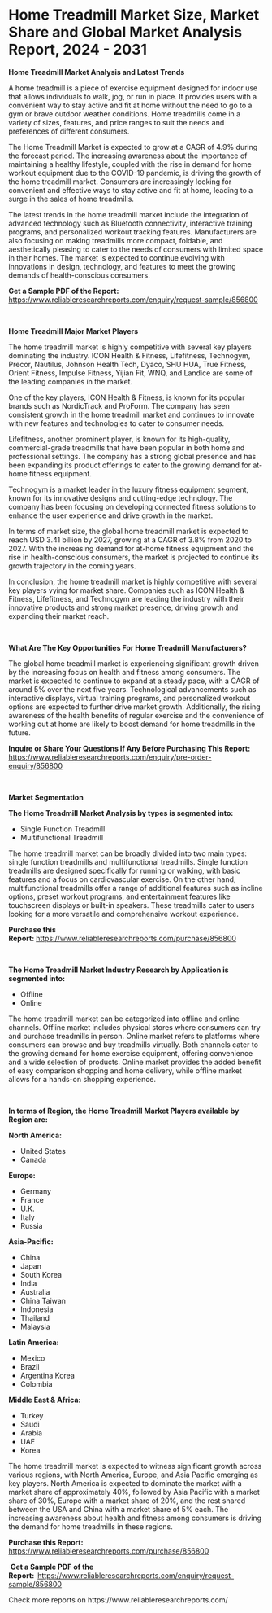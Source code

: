 <p><h1>Home Treadmill Market Size, Market Share and Global Market Analysis Report, 2024 - 2031</h1></p><p><strong>Home Treadmill Market Analysis and Latest Trends</strong></p>
<p><p>A home treadmill is a piece of exercise equipment designed for indoor use that allows individuals to walk, jog, or run in place. It provides users with a convenient way to stay active and fit at home without the need to go to a gym or brave outdoor weather conditions. Home treadmills come in a variety of sizes, features, and price ranges to suit the needs and preferences of different consumers.</p><p>The Home Treadmill Market is expected to grow at a CAGR of 4.9% during the forecast period. The increasing awareness about the importance of maintaining a healthy lifestyle, coupled with the rise in demand for home workout equipment due to the COVID-19 pandemic, is driving the growth of the home treadmill market. Consumers are increasingly looking for convenient and effective ways to stay active and fit at home, leading to a surge in the sales of home treadmills. </p><p>The latest trends in the home treadmill market include the integration of advanced technology such as Bluetooth connectivity, interactive training programs, and personalized workout tracking features. Manufacturers are also focusing on making treadmills more compact, foldable, and aesthetically pleasing to cater to the needs of consumers with limited space in their homes. The market is expected to continue evolving with innovations in design, technology, and features to meet the growing demands of health-conscious consumers.</p></p>
<p><strong>Get a Sample PDF of the Report:&nbsp;</strong> <a href="https://www.reliableresearchreports.com/enquiry/request-sample/856800">https://www.reliableresearchreports.com/enquiry/request-sample/856800</a></p>
<p>&nbsp;</p>
<p><strong>Home Treadmill Major Market Players</strong></p>
<p><p>The home treadmill market is highly competitive with several key players dominating the industry. ICON Health & Fitness, Lifefitness, Technogym, Precor, Nautilus, Johnson Health Tech, Dyaco, SHU HUA, True Fitness, Orient Fitness, Impulse Fitness, Yijian Fit, WNQ, and Landice are some of the leading companies in the market.</p><p>One of the key players, ICON Health & Fitness, is known for its popular brands such as NordicTrack and ProForm. The company has seen consistent growth in the home treadmill market and continues to innovate with new features and technologies to cater to consumer needs.</p><p>Lifefitness, another prominent player, is known for its high-quality, commercial-grade treadmills that have been popular in both home and professional settings. The company has a strong global presence and has been expanding its product offerings to cater to the growing demand for at-home fitness equipment.</p><p>Technogym is a market leader in the luxury fitness equipment segment, known for its innovative designs and cutting-edge technology. The company has been focusing on developing connected fitness solutions to enhance the user experience and drive growth in the market.</p><p>In terms of market size, the global home treadmill market is expected to reach USD 3.41 billion by 2027, growing at a CAGR of 3.8% from 2020 to 2027. With the increasing demand for at-home fitness equipment and the rise in health-conscious consumers, the market is projected to continue its growth trajectory in the coming years.</p><p>In conclusion, the home treadmill market is highly competitive with several key players vying for market share. Companies such as ICON Health & Fitness, Lifefitness, and Technogym are leading the industry with their innovative products and strong market presence, driving growth and expanding their market reach.</p></p>
<p>&nbsp;</p>
<p><strong>What Are The Key Opportunities For Home Treadmill Manufacturers?</strong></p>
<p><p>The global home treadmill market is experiencing significant growth driven by the increasing focus on health and fitness among consumers. The market is expected to continue to expand at a steady pace, with a CAGR of around 5% over the next five years. Technological advancements such as interactive displays, virtual training programs, and personalized workout options are expected to further drive market growth. Additionally, the rising awareness of the health benefits of regular exercise and the convenience of working out at home are likely to boost demand for home treadmills in the future.</p></p>
<p><strong>Inquire or Share Your Questions If Any Before Purchasing This Report:</strong> <a href="https://www.reliableresearchreports.com/enquiry/pre-order-enquiry/856800">https://www.reliableresearchreports.com/enquiry/pre-order-enquiry/856800</a></p>
<p>&nbsp;</p>
<p><strong>Market Segmentation</strong></p>
<p><strong>The Home Treadmill Market Analysis by types is segmented into:</strong></p>
<p><ul><li>Single Function Treadmill</li><li>Multifunctional Treadmill</li></ul></p>
<p><p>The home treadmill market can be broadly divided into two main types: single function treadmills and multifunctional treadmills. Single function treadmills are designed specifically for running or walking, with basic features and a focus on cardiovascular exercise. On the other hand, multifunctional treadmills offer a range of additional features such as incline options, preset workout programs, and entertainment features like touchscreen displays or built-in speakers. These treadmills cater to users looking for a more versatile and comprehensive workout experience.</p></p>
<p><strong>Purchase this Report:&nbsp;</strong><a href="https://www.reliableresearchreports.com/purchase/856800">https://www.reliableresearchreports.com/purchase/856800</a></p>
<p>&nbsp;</p>
<p><strong>The Home Treadmill Market Industry Research by Application is segmented into:</strong></p>
<p><ul><li>Offline</li><li>Online</li></ul></p>
<p><p>The home treadmill market can be categorized into offline and online channels. Offline market includes physical stores where consumers can try and purchase treadmills in person. Online market refers to platforms where consumers can browse and buy treadmills virtually. Both channels cater to the growing demand for home exercise equipment, offering convenience and a wide selection of products. Online market provides the added benefit of easy comparison shopping and home delivery, while offline market allows for a hands-on shopping experience.</p></p>
<p>&nbsp;</p>
<p><strong>In terms of Region, the Home Treadmill Market Players available by Region are:</strong></p>
<p>
    <p> <strong> North America: </strong>
        <ul>
            <li>United States</li>
            <li>Canada</li>
        </ul>
        </p> 
    <p> <strong> Europe: </strong>
        <ul>
            <li>Germany</li>
            <li>France</li>
            <li>U.K.</li>
            <li>Italy</li>
            <li>Russia</li>
        </ul>
        </p> 
    <p> <strong> Asia-Pacific: </strong>
        <ul>
            <li>China</li>
            <li>Japan</li>
            <li>South Korea</li>
            <li>India</li>
            <li>Australia</li>
            <li>China Taiwan</li>
            <li>Indonesia</li>
            <li>Thailand</li>
            <li>Malaysia</li>
        </ul>
        </p> 
    <p> <strong> Latin America: </strong>
        <ul>
            <li>Mexico</li>
            <li>Brazil</li>
            <li>Argentina Korea</li>
            <li>Colombia</li>
        </ul>
        </p> 
    <p> <strong> Middle East & Africa: </strong>
        <ul>
            <li>Turkey</li>
            <li>Saudi</li>
            <li>Arabia</li>
            <li>UAE</li>
            <li>Korea</li>
        </ul>
    </p>
    </p>
<p><p>The home treadmill market is expected to witness significant growth across various regions, with North America, Europe, and Asia Pacific emerging as key players. North America is expected to dominate the market with a market share of approximately 40%, followed by Asia Pacific with a market share of 30%, Europe with a market share of 20%, and the rest shared between the USA and China with a market share of 5% each. The increasing awareness about health and fitness among consumers is driving the demand for home treadmills in these regions.</p></p>
<p><strong>Purchase this Report: </strong><a href="https://www.reliableresearchreports.com/purchase/856800">https://www.reliableresearchreports.com/purchase/856800</a></p>
<p>&nbsp;<strong>Get a Sample PDF of the Report:&nbsp;&nbsp;</strong><a href="https://www.reliableresearchreports.com/enquiry/request-sample/856800">https://www.reliableresearchreports.com/enquiry/request-sample/856800</a></p>
<p><strong></strong></p>
<p>Check more reports on https://www.reliableresearchreports.com/</p>